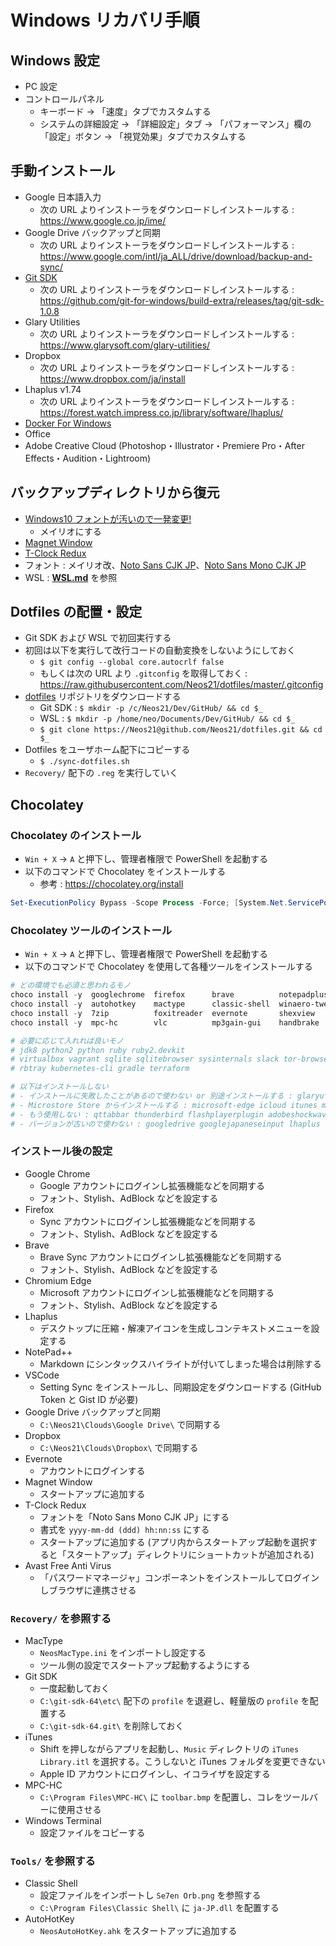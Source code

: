 # Windows リカバリ手順


## Windows 設定

- PC 設定
- コントロールパネル
    - キーボード → 「速度」タブでカスタムする
    - システムの詳細設定 → 「詳細設定」タブ → 「パフォーマンス」欄の「設定」ボタン → 「視覚効果」タブでカスタムする


## 手動インストール

- Google 日本語入力
    - 次の URL よりインストーラをダウンロードしインストールする : <https://www.google.co.jp/ime/>
- Google Drive バックアップと同期
    - 次の URL よりインストーラをダウンロードしインストールする : <https://www.google.com/intl/ja_ALL/drive/download/backup-and-sync/>
- [Git SDK](https://github.com/git-for-windows/build-extra/releases)
    - 次の URL よりインストーラをダウンロードしインストールする : <https://github.com/git-for-windows/build-extra/releases/tag/git-sdk-1.0.8>
- Glary Utilities
    - 次の URL よりインストーラをダウンロードしインストールする : <https://www.glarysoft.com/glary-utilities/>
- Dropbox
    - 次の URL よりインストーラをダウンロードしインストールする : <https://www.dropbox.com/ja/install>
- Lhaplus v1.74
    - 次の URL よりインストーラをダウンロードしインストールする : <https://forest.watch.impress.co.jp/library/software/lhaplus/>
- [Docker For Windows](https://docs.docker.com/docker-for-windows/install/)
- Office
- Adobe Creative Cloud (Photoshop・Illustrator・Premiere Pro・After Effects・Audition・Lightroom)


## バックアップディレクトリから復元

- [Windows10 フォントが汚いので一発変更!](https://forest.watch.impress.co.jp/library/software/win10fontchg/)
    - メイリオにする
- [Magnet Window](https://www.vector.co.jp/soft/dl/winnt/util/se175660.html)
- [T-Clock Redux](https://github.com/White-Tiger/T-Clock/releases)
- フォント : メイリオ改、[Noto Sans CJK JP](https://www.google.com/get/noto/#sans-jpan)、[Noto Sans Mono CJK JP](https://www.google.com/get/noto/#serif-jpan)
- WSL : __[WSL.md](./WSL.md)__ を参照


## Dotfiles の配置・設定

- Git SDK および WSL で初回実行する
- 初回は以下を実行して改行コードの自動変換をしないようにしておく
    - `$ git config --global core.autocrlf false`
    - もしくは次の URL より `.gitconfig` を取得しておく : <https://raw.githubusercontent.com/Neos21/dotfiles/master/.gitconfig>
- [dotfiles](https://github.com/Neos21/dotfiles) リポジトリをダウンロードする
    - Git SDK : `$ mkdir -p /c/Neos21/Dev/GitHub/ && cd $_`
    - WSL : `$ mkdir -p /home/neo/Documents/Dev/GitHub/ && cd $_`
    - `$ git clone https://Neos21@github.com/Neos21/dotfiles.git && cd $_`
- Dotfiles をユーザホーム配下にコピーする
    - `$ ./sync-dotfiles.sh`
- `Recovery/` 配下の `.reg` を実行していく


## Chocolatey

### Chocolatey のインストール

- `Win + X` → `A` と押下し、管理者権限で PowerShell を起動する
- 以下のコマンドで Chocolatey をインストールする
    - 参考 : <https://chocolatey.org/install>

```ps1
Set-ExecutionPolicy Bypass -Scope Process -Force; [System.Net.ServicePointManager]::SecurityProtocol = [System.Net.ServicePointManager]::SecurityProtocol -bor 3072; iex ((New-Object System.Net.WebClient).DownloadString('https://chocolatey.org/install.ps1'))
```

### Chocolatey ツールのインストール

- `Win + X` → `A` と押下し、管理者権限で PowerShell を起動する
- 以下のコマンドで Chocolatey を使用して各種ツールをインストールする

```ps1
# どの環境でも必須と思われるモノ
choco install -y  googlechrome  firefox      brave          notepadplusplus  vscode
choco install -y  autohotkey    mactype      classic-shell  winaero-tweaker  chocolateygui
choco install -y  7zip          foxitreader  evernote       shexview         nodist
choco install -y  mpc-hc        vlc          mp3gain-gui    handbrake        avastfreeantivirus

# 必要に応じて入れれば良いモノ
# jdk8 python2 python ruby ruby2.devkit
# virtualbox vagrant sqlite sqlitebrowser sysinternals slack tor-browser
# rbtray kubernetes-cli gradle terraform

# 以下はインストールしない
# - インストールに失敗したことがあるので使わない or 別途インストールする : glaryutilities-free google-backup-and-sync dropbox
# - Microstore Store からインストールする : microsoft-edge icloud itunes microsoft-windows-terminal
# - もう使用しない : qttabbar thunderbird flashplayerplugin adobeshockwaveplayer adobereader k-litecodecpackfull vcxsrv
# - バージョンが古いので使わない : googledrive googlejapaneseinput lhaplus
```

### インストール後の設定

- Google Chrome
    - Google アカウントにログインし拡張機能などを同期する
    - フォント、Stylish、AdBlock などを設定する
- Firefox
    - Sync アカウントにログインし拡張機能などを同期する
    - フォント、Stylish、AdBlock などを設定する
- Brave
    - Brave Sync アカウントにログインし拡張機能などを同期する
    - フォント、Stylish、AdBlock などを設定する
- Chromium Edge
    - Microsoft アカウントにログインし拡張機能などを同期する
    - フォント、Stylish、AdBlock などを設定する
- Lhaplus
    - デスクトップに圧縮・解凍アイコンを生成しコンテキストメニューを設定する
- NotePad++
    - Markdown にシンタックスハイライトが付いてしまった場合は削除する
- VSCode
    - Setting Sync をインストールし、同期設定をダウンロードする (GitHub Token と Gist ID が必要)
- Google Drive バックアップと同期
    - `C:\Neos21\Clouds\Google Drive\` で同期する
- Dropbox
    - `C:\Neos21\Clouds\Dropbox\` で同期する
- Evernote
    - アカウントにログインする
- Magnet Window
    - スタートアップに追加する
- T-Clock Redux
    - フォントを「Noto Sans Mono CJK JP」にする
    - 書式を `yyyy-mm-dd (ddd) hh:nn:ss` にする
    - スタートアップに追加する (アプリ内からスタートアップ起動を選択すると「スタートアップ」ディレクトリにショートカットが追加される)
- Avast Free Anti Virus
    - 「パスワードマネージャ」コンポーネントをインストールしてログインしブラウザに連携させる

### `Recovery/` を参照する

- MacType
    - `NeosMacType.ini` をインポートし設定する
    - ツール側の設定でスタートアップ起動するようにする
- Git SDK
    - 一度起動しておく
    - `C:\git-sdk-64\etc\` 配下の `profile` を退避し、軽量版の `profile` を配置する
    - `C:\git-sdk-64.git\` を削除しておく
- iTunes
    - Shift を押しながらアプリを起動し、`Music` ディレクトリの `iTunes Library.itl` を選択する。こうしないと iTunes フォルダを変更できない
    - Apple ID アカウントにログインし、イコライザを設定する
- MPC-HC
    - `C:\Program Files\MPC-HC\` に `toolbar.bmp` を配置し、コレをツールバーに使用させる
- Windows Terminal
    - 設定ファイルをコピーする

### `Tools/` を参照する

- Classic Shell
    - 設定ファイルをインポートし `Se7en Orb.png` を参照する
    - `C:\Program Files\Classic Shell\` に `ja-JP.dll` を配置する
- AutoHotKey
    - `NeosAutoHotKey.ahk` をスタートアップに追加する
